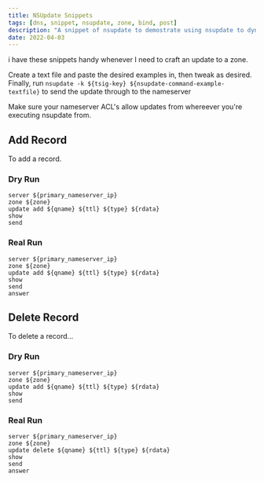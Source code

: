```yaml
---
title: NSUpdate Snippets
tags: [dns, snippet, nsupdate, zone, bind, post]
description: "A snippet of nsupdate to demostrate using nsupdate to dynamically update zones without interacting with a zone file"
date: 2022-04-03
---
```


i have these snippets handy whenever I need to craft an update to a zone. 

Create a text file and paste the desired examples in, then tweak as desired. Finally, run `nsupdate -k ${tsig-key} ${nsupdate-command-example-textfile}` to send the update through to the nameserver

Make sure your nameserver ACL's allow updates from whereever you're executing nsupdate from. 

## Add Record

To add a record. 

### Dry Run 
```
server ${primary_nameserver_ip}
zone ${zone}
update add ${qname} ${ttl} ${type} ${rdata}
show
send
```

### Real Run
```
server ${primary_nameserver_ip}
zone ${zone}
update add ${qname} ${ttl} ${type} ${rdata}
show
send
answer
```

## Delete Record

To delete a record...

### Dry Run
```
server ${primary_nameserver_ip}
zone ${zone}
update add ${qname} ${ttl} ${type} ${rdata}
show
send
```

### Real Run
```
server ${primary_nameserver_ip}
zone ${zone}
update delete ${qname} ${ttl} ${type} ${rdata}
show
send
answer
```